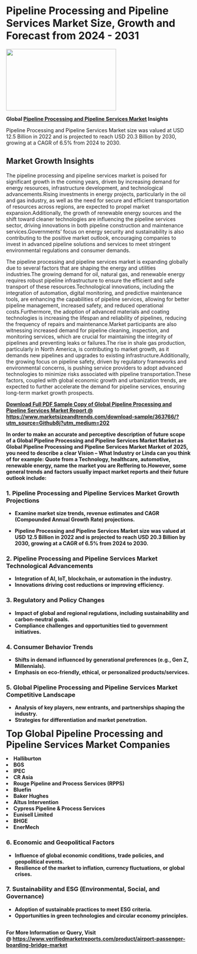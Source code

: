 <H1>Pipeline Processing and Pipeline Services Market Size, Growth and Forecast from 2024 - 2031</H1><img class="aligncenter size-medium wp-image-584254" src="https://thirdeyenews.in/wp-content/uploads/2024/09/Global-Market-Research-300x168.jpeg" alt="" width="300" height="168" /><p><strong>Global&nbsp;<a href="https://www.marketsizeandtrends.com/download-sample/363766/?utm_source=Github8j?utm_medium=202">Pipeline Processing and Pipeline Services Market</a> Insights</strong></p><p>Pipeline Processing and Pipeline Services Market size was valued at USD 12.5 Billion in 2022 and is projected to reach USD 20.3 Billion by 2030, growing at a CAGR of 6.5% from 2024 to 2030.</p><p><h2>Market Growth Insights</h2> <p>The pipeline processing and pipeline services market is poised for significant growth in the coming years, driven by increasing demand for energy resources, infrastructure development, and technological advancements.Rising investments in energy projects, particularly in the oil and gas industry, as well as the need for secure and efficient transportation of resources across regions, are expected to propel market expansion.Additionally, the growth of renewable energy sources and the shift toward cleaner technologies are influencing the pipeline services sector, driving innovations in both pipeline construction and maintenance services.Governments’ focus on energy security and sustainability is also contributing to the positive market outlook, encouraging companies to invest in advanced pipeline solutions and services to meet stringent environmental regulations and consumer demands.</p> <p><strong><a href="#"></a></strong></p> <p>The pipeline processing and pipeline services market is expanding globally due to several factors that are shaping the energy and utilities industries.The growing demand for oil, natural gas, and renewable energy requires robust pipeline infrastructure to ensure the efficient and safe transport of these resources.Technological innovations, including the integration of automation, digital monitoring, and predictive maintenance tools, are enhancing the capabilities of pipeline services, allowing for better pipeline management, increased safety, and reduced operational costs.Furthermore, the adoption of advanced materials and coating technologies is increasing the lifespan and reliability of pipelines, reducing the frequency of repairs and maintenance.Market participants are also witnessing increased demand for pipeline cleaning, inspection, and monitoring services, which are crucial for maintaining the integrity of pipelines and preventing leaks or failures.The rise in shale gas production, particularly in North America, is contributing to market growth, as it demands new pipelines and upgrades to existing infrastructure.Additionally, the growing focus on pipeline safety, driven by regulatory frameworks and environmental concerns, is pushing service providers to adopt advanced technologies to minimize risks associated with pipeline transportation.These factors, coupled with global economic growth and urbanization trends, are expected to further accelerate the demand for pipeline services, ensuring long-term market growth prospects.<p><strong><a href="#"></p><p><span class=""><strong>Download Full PDF Sample Copy of Global Pipeline Processing and Pipeline Services Market Report</strong> @ <a href="https://www.marketsizeandtrends.com/download-sample/363766/?utm_source=Github8j?utm_medium=202" target="_blank">https://www.marketsizeandtrends.com/download-sample/363766/?utm_source=Github8j?utm_medium=202</a></span></p><p>In order to make an accurate and perceptive description of future scope of a Global&nbsp;Pipeline Processing and Pipeline Services Market Market as Global&nbsp;Pipeline Processing and Pipeline Services Market Market of 2025, you need to describe a clear Vision &ndash; What Industry or Linda can you think of for example: Quote from a Technology, healthcare, automotive, renewable energy, name the market you are Reffering to.However, some general trends and factors usually impact market reports and their future outlook include:</p><h3>1.&nbsp;<strong>Pipeline Processing and Pipeline Services Market Growth Projections</strong></h3><ul><li>Examine market size trends, revenue estimates and CAGR (Compounded Annual Growth Rate) projections.</li><li><p>Pipeline Processing and Pipeline Services Market size was valued at USD 12.5 Billion in 2022 and is projected to reach USD 20.3 Billion by 2030, growing at a CAGR of 6.5% from 2024 to 2030.</p></li></ul><h3>2.&nbsp;<strong>Pipeline Processing and Pipeline Services Market Technological Advancements</strong></h3><ul><li>Integration of AI, IoT, blockchain, or automation in the industry.</li><li>Innovations driving cost reductions or improving efficiency.</li></ul><h3>3.&nbsp;<strong>Regulatory and Policy Changes</strong></h3><ul><li>Impact of global and regional regulations, including sustainability and carbon-neutral goals.</li><li>Compliance challenges and opportunities tied to government initiatives.</li></ul><h3>4.&nbsp;<strong>Consumer Behavior Trends</strong></h3><ul><li>Shifts in demand influenced by generational preferences (e.g., Gen Z, Millennials).</li><li>Emphasis on eco-friendly, ethical, or personalized products/services.</li></ul><h3>5.&nbsp;<strong>Global Pipeline Processing and Pipeline Services Market Competitive Landscape</strong></h3><ul><li>Analysis of key players, new entrants, and partnerships shaping the industry.</li><li>Strategies for differentiation and market penetration.</li></ul><p data-pm-slice="1 1 []"><span style="color: inherit; font-family: inherit; font-size: 25px;">Top Global Pipeline Processing and Pipeline Services Market Companies</span></p><div class="" data-test-id=""><p><li>Halliburton</li><li> BGS</li><li> IPEC</li><li> CR Asia</li><li> Rouge Pipeline and Process Services (RPPS)</li><li> Bluefin</li><li> Baker Hughes</li><li> Altus Intervention</li><li> Cypress Pipeline & Process Services</li><li> Eunisell Limited</li><li> BHGE</li><li> EnerMech</li></p></div><h3>6.&nbsp;<strong>Economic and Geopolitical Factors</strong></h3><ul><li>Influence of global economic conditions, trade policies, and geopolitical events.</li><li>Resilience of the market to inflation, currency fluctuations, or global crises.</li></ul><h3>7.&nbsp;<strong>Sustainability and ESG (Environmental, Social, and Governance)</strong></h3><ul><li>Adoption of sustainable practices to meet ESG criteria.</li><li>Opportunities in green technologies and circular economy principles.</li></ul><h2><strong style="font-size: 14px;">For More Information or Query, Visit @&nbsp;</strong><a style="background-color: #ffffff; font-size: 14px;" href="https://www.marketsizeandtrends.com/report/pipeline-processing-and-pipeline-services-market/" target="_blank">https://www.verifiedmarketreports.com/product/airport-passenger-boarding-bridge-market</a></h2>